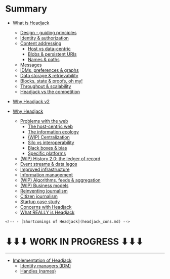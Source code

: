 # Summary

- [What is Headjack](introduction.md)
    - [Design - guiding principles](principles.md)
    - [Identity & authorization](identity.md)
    - [Content addressing](addressing.md)
        - [Host vs data-centric](host_vs_data_centric.md)
        - [Blobs & persistent URIs](blobs_and_uris.md)
        - [Names & paths](names_and_paths.md)
    - [Messages](messages.md)
    - [IDMs, preferences & graphs](idms_preferences.md)
    - [Data storage & retrievability](store_and_retrieve.md)
    - [Blocks, state & proofs, oh my!](blocks_state_proofs.md)
    - [Throughput & scalability](numbers.md)
    - [Headjack vs the competition](competition.md)

- [Why Headjack v2](topics.md)

- [Why Headjack](motivation.md)
    - [Problems with the web](problems_with_the_web.md)
        - [The host-centric web](host_centric.md)
        - [The information ecology](information_ecology.md)
        - [(WIP) Centralization](centralization.md)
        - [Silo vs interoperability](barriers_to_entry.md)
        - [Black boxes & bias](black_boxes.md)
        - [Specific platforms](specific_platforms.md)
    - [(WIP) History 2.0: the ledger of record](ledger_of_record.md)
    - [Event streams & data legos](data_legos.md)
    - [Improved infrastructure](improved_infrastructure.md)
    - [Information management](knowledge_management.md)
    - [(WIP) Algorithms, feeds & aggregation](algorithms_feeds_aggregation.md)
    - [(WIP) Business models](business_models.md)
    - [Reinventing journalism]()
    - [Citizen journalism]()
    - [Startup case study](startup_case_study.md)
    - [Concerns with Headjack](concerns.md)
    - [What REALLY is Headjack](what_really_is_headjack.md)

<!-- Mental models for Headjack -->

    <!-- - [Shortcomings of Headjack](headjack_cons.md) -->

# ⬇⬇⬇ WORK IN PROGRESS ⬇⬇⬇

---

- [Implementation of Headjack](execution.md)
    - [Identity managers (IDM)](IDM.md)
    - [Handles (names)](handles.md)

<!-- 
- [Execution (how)](execution.md)
    - [Block & state structure](block_state_structure.md)
    - [Tokenomics](tokenomics.md)
    - [Handles (names)](handles.md)
    - [Identity managers (IDM)](IDM.md)
    - [Application architectures](architecture.md)
    - [Moderation](moderation.md)
    - [Roadmap](roadmap.md)

    - [Example flow of actions & events]()
-->
